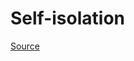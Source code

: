 # Self-isolation

[Source](https://www.canada.ca/en/public-health/services/diseases/2019-novel-coronavirus-infection/health-professionals/interim-guidance-cases-contacts.html#app1)